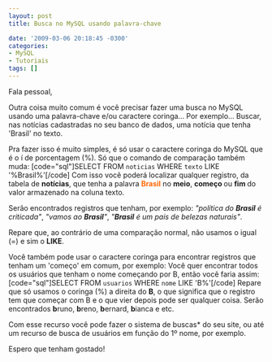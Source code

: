 ```yaml
---
layout: post
title: Busca no MySQL usando palavra-chave

date: '2009-03-06 20:18:45 -0300'
categories:
- MySQL
- Tutoriais
tags: []
---
```

Fala pessoal,

Outra coisa muito comum é você precisar fazer uma busca no MySQL usando uma palavra-chave e/ou caractere coringa... Por exemplo... Buscar, nas notícias cadastradas no seu banco de dados, uma notícia que tenha 'Brasil' no texto.

Pra fazer isso é muito simples, é só usar o caractere coringa do MySQL que é o í de porcentagem (%). Só que o comando de comparação também muda:
[code="sql"]SELECT FROM `noticias` WHERE `texto` LIKE '%Brasil%'[/code]
Com isso você poderá localizar qualquer registro, da tabela de <strong>notícias</strong>, que tenha a palavra <span style="color: #ff6600;"><strong>Brasil</strong></span> no <strong>meio</strong>, <strong>começo </strong>ou <strong>fim </strong>do valor armazenado na coluna texto.

Serão encontrados registros que tenham, por exemplo: <em>"política do <strong>Brasil</strong> é criticada"</em>, <em>"vamos ao <strong>Brasil</strong>"</em>, <em>"<strong>Brasil</strong> é um pais de belezas naturais"</em>.

Repare que, ao contrário de uma comparação normal, não usamos o igual (=) e sim o <strong>LIKE</strong>.

Você também pode usar o caractere coringa para encontrar registros que tenham um 'começo' em comum, por exemplo: Você quer encontrar todos os usuários que tenham o nome começando por B, então você faria assim:
[code="sql"]SELECT FROM `usuarios` WHERE `nome` LIKE 'B%'[/code]
Repare que só usamos o coringa (%) a direita do <strong>B</strong>, o que significa que o registro tem que começar com B e o que vier depois pode ser qualquer coisa. Serão encontrados <strong>b</strong>runo, <strong>b</strong>reno, <strong>b</strong>ernard, <strong>b</strong>ianca e etc.

Com esse recurso você pode fazer o sistema de buscas* do seu site, ou até um recurso de busca de usuários em função do 1º nome, por exemplo.

Espero que tenham gostado!

